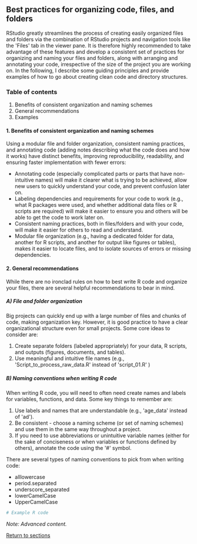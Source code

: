 ## Best practices for organizing code, files, and folders

RStudio greatly streamlines the process of creating easily organized files and folders via the combination of RStudio projects and navigation tools like the 'Files' tab in the viewer pane. It is therefore highly recommended to take advantage of these features and develop a consistent set of practices for organizing and naming your files and folders, along with arranging and annotating your code, irrespective of the size of the project you are working on. In the following, I describe some guiding principles and provide examples of how to go about creating clean code and directory structures.

### Table of contents
1. Benefits of consistent organization and naming schemes
2. General recommendations
3. Examples

#### 1. Benefits of consistent organization and naming schemes

Using a modular file and folder organization, consistent naming practices, and annotating code (adding notes describing what the code does and how it works) have distinct benefits, improving reproducibility, readability, and ensuring faster implementation with fewer errors:
* Annotating code (especially complicated parts or parts that have non-intuitive names) will make it clearer what is trying to be achieved, allow new users to quickly understand your code, and prevent confusion later on.
* Labeling dependencies and requirements for your code to work (e.g., what R packages were used, and whether additional data files or R scripts are required) will make it easier to ensure you and others will be able to get the code to work later on.
* Consistent naming practices, both in files/folders and with your code, will make it easier for others to read and understand.
* Modular file organization (e.g., having a dedicated folder for data, another for R scripts, and another for output like figures or tables), makes it easier to locate files, and to isolate sources of errors or missing dependencies.

#### 2. General recommendations

While there are no ironclad rules on how to best write R code and organize your files, there are several helpful recommendations to bear in mind.

##### A) File and folder organization

Big projects can quickly end up with a large number of files and chunks of code, making organization key. However, it is good practice to have a clear organizational structure even for small projects. Some core ideas to consider are:
1. Create separate folders (labeled appropriately) for your data, R scripts, and outputs (figures, documents, and tables).
2. Use meaningful and intuitive file names (e.g., 'Script_to_process_raw_data.R' instead of 'script_01.R' )

##### B) Naming conventions when writing R code

When writing R code, you will need to often need create names and labels for variables, functions, and data. Some key things to remember are:
1. Use labels and names that are understandable (e.g., 'age_data' instead of 'ad').
2. Be consistent - choose a naming scheme (or set of naming schemes) and use them in the same way throughout a project.
3. If you need to use abbreviations or unintuitive variable names (either for the sake of conciseness or when variables or functions defined by others), annotate the code using the '#' symbol.

There are several types of naming conventions to pick from when writing code:
* alllowercase
* period.separated
* underscore_separated
* lowerCamelCase
* UpperCamelCase

```R
# Example R code
```

*Note: Advanced content.*

[Return to sections](C00_P002_Chapters.md)



